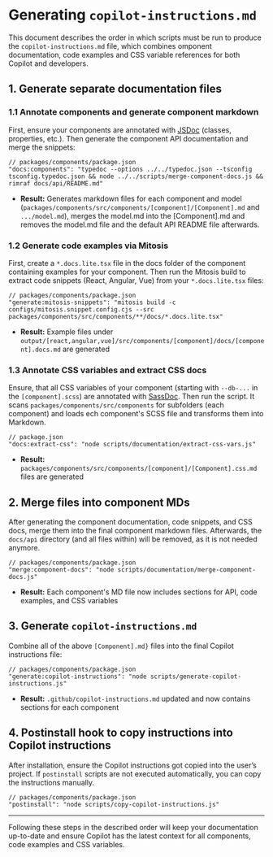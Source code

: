 # Generating `copilot-instructions.md`

This document describes the order in which scripts must be run to produce the `copilot-instructions.md` file, which combines omponent documentation, code examples and CSS variable references for both Copilot and developers.

## 1. Generate separate documentation files

### 1.1 Annotate components and generate component markdown

First, ensure your components are annotated with [JSDoc](https://jsdoc.app/) (classes, properties, etc.). Then generate the component API documentation and merge the snippets:

```jsonc
// packages/components/package.json
"docs:components": "typedoc --options ../../typedoc.json --tsconfig tsconfig.typedoc.json && node ../../scripts/merge-component-docs.js && rimraf docs/api/README.md"
```

- **Result:** Generates markdown files for each component and model (`packages/components/src/components/[component]/[Component].md` and `.../model.md`), merges the model.md into the [Component].md and removes the model.md file and the default API README file afterwards.

### 1.2 Generate code examples via Mitosis

First, create a `*.docs.lite.tsx` file in the docs folder of the component containing examples for your component. Then run the Mitosis build to extract code snippets (React, Angular, Vue) from your `*.docs.lite.tsx` files:

```jsonc
// packages/components/package.json
"generate:mitosis-snippets": "mitosis build -c configs/mitosis.snippet.config.cjs --src packages/components/src/components/**/docs/*.docs.lite.tsx"
```

- **Result:** Example files under `output/[react,angular,vue]/src/components/[component]/docs/[component].docs.md` are generated

### 1.3 Annotate CSS variables and extract CSS docs

Ensure, that all CSS variables of your component (starting with `--db-...` in the `[component].scss`) are annotated with  [SassDoc](http://sassdoc.com/). Then run the script. It scans `packages/components/src/components` for subfolders (each component) and loads ech component's SCSS file and transforms them into Markdown.

```jsonc
// package.json
"docs:extract-css": "node scripts/documentation/extract-css-vars.js"
```

- **Result:** `packages/components/src/components/[component]/[Component].css.md` files are generated

## 2. Merge files into component MDs

After generating the component documentation, code snippets, and CSS docs, merge them into the final component markdown files. Afterwards, the `docs/api` directory (and all files within) will be removed, as it is not needed anymore.

```jsonc
// packages/components/package.json
"merge:component-docs": "node scripts/documentation/merge-component-docs.js"
```

- **Result:** Each component's MD file now includes sections for API, code examples, and CSS variables

## 3. Generate `copilot-instructions.md`

Combine all of the above `[Component].md}` files into the final Copilot instructions file:

```jsonc
// packages/components/package.json
"generate:copilot-instructions": "node scripts/generate-copilot-instructions.js"
```

- **Result:** `.github/copilot-instructions.md` updated and now contains sections for each component

## 4. Postinstall hook to copy instructions into Copilot instructions

After installation, ensure the Copilot instructions got copied into the user’s project. If `postinstall` scripts are not executed automatically, you can copy the instructions manually.

```jsonc
// packages/components/package.json
"postinstall": "node scripts/copy-copilot-instructions.js"
```

---

Following these steps in the described order will keep your documentation up-to-date and ensure Copilot has the latest context for all components, code examples and CSS variables.
